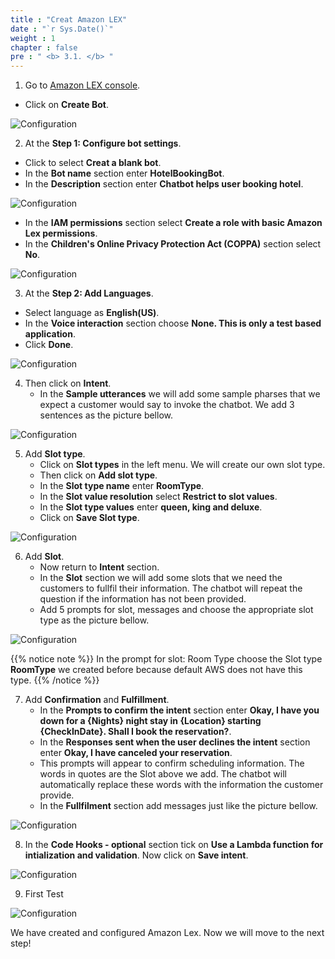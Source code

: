 ```yaml
---
title : "Creat Amazon LEX"
date : "`r Sys.Date()`"
weight : 1
chapter : false
pre : " <b> 3.1. </b> "
---
```


1. Go to [Amazon LEX console](https://ap-southeast-2.console.aws.amazon.com/lexv2/home).
  + Click on **Create Bot**.

![Configuration](/images/3.connect/Lex-01.png)

2. At the **Step 1: Configure bot settings**.
  + Click to select **Creat a blank bot**.
  + In the **Bot name** section enter **HotelBookingBot**.
  + In the **Description** section enter **Chatbot helps user booking hotel**.

![Configuration](/images/3.connect/Lex-02.png)

   + In the **IAM permissions** section select **Create a role with basic Amazon Lex permissions**.
   + In the **Children's Online Privacy Protection Act (COPPA)** section select **No**.

![Configuration](/images/3.connect/Lex-03.png)

3. At the **Step 2: Add Languages**.
  + Select language as **English(US)**.
  + In the **Voice interaction** section choose **None. This is only a test based application**.
  + Click **Done**.

![Configuration](/images/3.connect/Lex-04.png)


4. Then click on **Intent**.
   + In the **Sample utterances** we will add some sample pharses that we expect a customer would say to invoke the chatbot. We add 3 sentences as the picture bellow.

![Configuration](/images/3.connect/Lex-05.png)


5. Add **Slot type**.
   + Click on **Slot types** in the left menu. We will create our own slot type.
   + Then click on **Add slot type**.
   + In the **Slot type name** enter **RoomType**.
   + In the **Slot value resolution** select **Restrict to slot values**.
   + In the **Slot type values** enter **queen, king and deluxe**.
   + Click on **Save Slot type**.

![Configuration](/images/3.connect/Lex-06.png)

6. Add **Slot**.
   + Now return to **Intent** section.
   + In the **Slot** section we will add some slots that we need the customers to fullfil their information. The chatbot will repeat the question if the information has not been provided.
   + Add 5 prompts for slot, messages and choose the appropriate slot type as the picture bellow.

![Configuration](/images/3.connect/Lex-07.png)

{{% notice note %}}
In the prompt for slot: Room Type choose the Slot type **RoomType** we created before because default AWS does not have this type. 
{{% /notice %}}

7. Add **Confirmation** and **Fulfillment**.
   + In the **Prompts to confirm the intent** section enter **Okay, I have you down for a {Nights} night stay in {Location} starting {CheckInDate}. Shall I book the reservation?**.
   + In the **Responses sent when the user declines the intent** section enter **Okay, I have canceled your reservation**.
   + This prompts will appear to confirm scheduling information. The words in quotes are the Slot above we add. The chatbot will automatically replace these words with the information the customer provide.
   + In the **Fullfilment** section add messages just like the picture bellow.

![Configuration](/images/3.connect/Lex-08.png)

8. In the **Code Hooks - optional** section tick on **Use a Lambda function for intialization and validation**. Now click on **Save intent**.

![Configuration](/images/3.connect/Lex-09.png)

9. First Test

![Configuration](/images/3.connect/Lex-10.png)

We have created and configured Amazon Lex. Now we will move to the next step!
